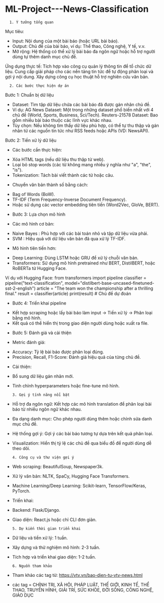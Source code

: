 # ML-Project---News-Classification

      1. Ý tưởng tổng quan
Mục tiêu:
+ Input: Nội dung của một bài báo (hoặc URL bài báo).
+ Output: Chủ đề của bài báo, ví dụ: Thể thao, Công nghệ, Y tế, v.v.
+ Mở rộng: Hệ thống có thể xử lý bài báo đa ngôn ngữ hoặc hỗ trợ người dùng tự thêm danh mục chủ đề.

Ứng dụng thực tế:
Tích hợp vào công cụ quản lý thông tin để tổ chức dữ liệu.
Cung cấp giải pháp cho các nền tảng tin tức để tự động phân loại và gợi ý nội dung.
Xây dựng công cụ học thuật hỗ trợ nghiên cứu văn bản.


      2. Các bước thực hiện dự án
Bước 1: Chuẩn bị dữ liệu
+ Dataset:  Tìm tập dữ liệu chứa các bài báo đã được gán nhãn chủ đề.
+ Ví dụ:    AG News Dataset: Một trong những dataset phổ biến nhất với 4 chủ đề (World, Sports, Business, Sci/Tech).
            Reuters-21578 Dataset: Bao gồm nhiều bài báo thuộc các lĩnh vực khác nhau.
+ Tùy chọn: Nếu không tìm thấy dữ liệu phù hợp, có thể tự thu thập và gán nhãn từ các nguồn tin tức như RSS feeds hoặc APIs (VD: NewsAPI).

Bước 2: Tiền xử lý dữ liệu
+ Các bước cần thực hiện:
* Xóa HTML tags (nếu dữ liệu thu thập từ web).
* Loại bỏ stop words (các từ không mang nhiều ý nghĩa như "a", "the", "is").
* Tokenization: Tách bài viết thành các từ hoặc câu.

+ Chuyển văn bản thành số bằng cách:
* Bag of Words (BoW).
* TF-IDF (Term Frequency-Inverse Document Frequency).
* Hoặc sử dụng các vector embedding tiên tiến (Word2Vec, GloVe, BERT).

- Bước 3: Lựa chọn mô hình
+ Các mô hình cơ bản:
* Naive Bayes : Phù hợp với các bài toán nhỏ và tập dữ liệu vừa phải.
* SVM         : Hiệu quả với dữ liệu văn bản đã qua xử lý TF-IDF.

+ Mô hình tiên tiến hơn:
* Deep Learning: Dùng LSTM hoặc GRU để xử lý chuỗi văn bản.
* Transformers: Sử dụng mô hình pretrained như BERT, DistilBERT, hoặc RoBERTa từ Hugging Face.

Ví dụ với Hugging Face:
from transformers import pipeline
classifier = pipeline("text-classification", model="distilbert-base-uncased-finetuned-sst-2-english")
article = "The team won the championship after a thrilling final."
result = classifier(article)
print(result)  # Chủ đề dự đoán

- Bước 4: Triển khai pipeline
+ Kết hợp scraping hoặc lấy bài báo làm input → Tiền xử lý → Phân loại bằng mô hình.
+ Kết quả có thể hiển thị trong giao diện người dùng hoặc xuất ra file.

- Bước 5: Đánh giá và cải thiện
+ Metric đánh giá:
* Accuracy: Tỷ lệ bài báo được phân loại đúng.
* Precision, Recall, F1-Score: Đánh giá hiệu quả của từng chủ đề.

+ Cải thiện:
* Bổ sung dữ liệu gán nhãn mới.
* Tinh chỉnh hyperparameters hoặc fine-tune mô hình.


      3. Gợi ý tính năng nổi bật
+ Hỗ trợ đa ngôn ngữ: Kết hợp các mô hình translation để phân loại bài báo từ nhiều ngôn ngữ khác nhau.
+ Đa dạng danh mục: Cho phép người dùng thêm hoặc chỉnh sửa danh mục chủ đề.
+ Hệ thống gợi ý: Gợi ý các bài báo tương tự dựa trên kết quả phân loại.
+ Visualization: Hiển thị tỷ lệ các chủ đề qua biểu đồ để người dùng dễ theo dõi.


      4. Công cụ và thư viện gợi ý
+ Web scraping: BeautifulSoup, Newspaper3k.
+ Xử lý văn bản: NLTK, SpaCy, Hugging Face Transformers.
+ Machine Learning/Deep Learning: Scikit-learn, TensorFlow/Keras, PyTorch.
+ Triển khai:
* Backend: Flask/Django.
* Giao diện: React.js hoặc chỉ CLI đơn giản.


      5. Dự kiến thời gian triển khai
+ Dữ liệu và tiền xử lý: 1 tuần.
+ Xây dựng và thử nghiệm mô hình: 2-3 tuần.
+ Tích hợp và triển khai giao diện: 1-2 tuần.


      6. Nguồn tham khảo
+ Tham khảo các tag từ: https://vtv.vn/bao-dien-tu-vtv-news.html
+ các tag = CHÍNH TRỊ, XÃ HỘI, PHÁP LUẬT, THẾ GIỚI, KINH TẾ, THỂ THAO, TRUYỀN HÌNH, GIẢI TRÍ, SỨC KHỎE, ĐỜI SỐNG, CÔNG NGHỆ, GIÁO DỤC
